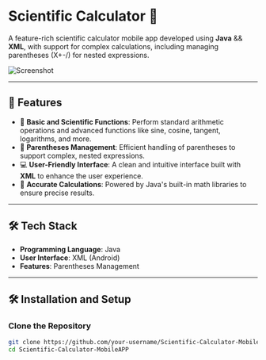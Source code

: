  # Scientific Calculator 🔢
 
A feature-rich scientific calculator mobile app developed using **Java** && **XML**, with support for complex calculations, including managing parentheses (X+-/) for nested expressions.

![Screenshot](https://github.com/MohamedBarbych/Scientific-Calculator-MobileAPP/assets/146338565/7762d28c-43e4-451d-b7ec-9e7a77f70c72)

---
         
## 🚀 Features 

- 🔢 **Basic and Scientific Functions**: Perform standard arithmetic operations and advanced functions like sine, cosine, tangent, logarithms, and more.
- 📐 **Parentheses Management**: Efficient handling of parentheses to support complex, nested expressions.
- 💻 **User-Friendly Interface**: A clean and intuitive interface built with **XML** to enhance the user experience.
- 🎯 **Accurate Calculations**: Powered by Java's built-in math libraries to ensure precise results.

---

## 🛠️ Tech Stack

- **Programming Language**: Java  
- **User Interface**: XML (Android)            
- **Features**: Parentheses Management

---

## 🛠️ Installation and Setup   

###  Clone the Repository
```bash
git clone https://github.com/your-username/Scientific-Calculator-MobileAPP.git
cd Scientific-Calculator-MobileAPP
